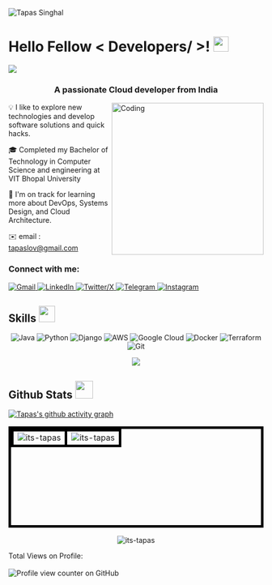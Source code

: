 
![Tapas Singhal](https://github.com/user-attachments/assets/b37f1773-3831-4008-9706-a87c29334bc2)


<h1> Hello Fellow < Developers/ >! <img src = "https://raw.githubusercontent.com/MartinHeinz/MartinHeinz/master/wave.gif" width = 30px> </h1>
<p align='center'>
</p>

<p>
  <a href="https://github.com/DenverCoder1/readme-typing-svg"><img src="https://readme-typing-svg.herokuapp.com?&font=IBM+Plex+Sans&color=abcdef&size=20&lines=Welcome+to+my+GitHub+Profile!;I'm+a+Frontend+Developer;I'm+a+Computer+Science+engineer" /></a>
</p>

<h3 align="center">A passionate Cloud developer from India</h3>

<img align="right" alt="Coding" width="300" src="https://github.com/Adam-pw/Adam-pw/blob/main/animation_500_kxa883sd.gif">
 

💡  I like to explore new technologies and develop software solutions and quick hacks.

🎓  Completed my Bachelor of Technology in Computer Science and engineering at VIT Bhopal University  

🌱  I'm on track for learning more about DevOps, Systems Design, and Cloud Architecture.

 ✉️  email : tapaslov@gmail.com
                                                

<h3 align="left">Connect with me:</h3>

  <a href="tapaslov@gmail.com" target="_blank">
    <img alt="Gmail" src="https://img.shields.io/badge/Gmail-D14836?style=for-the-badge&logo=gmail&logoColor=white">
  </a> 
<a href="https://www.linkedin.com/in/tapas-singhal" target="_blank">
    <img alt="LinkedIn" src="https://img.shields.io/badge/LinkedIn-0077B5?style=for-the-badge&logo=linkedin&logoColor=white">
  </a> 
    <a href="https://x.com/TapasLov" target="_blank">
    <img alt="Twitter/X" src="https://img.shields.io/badge/X-000000?style=for-the-badge&logo=x&logoColor=white">
  </a> 
<a href="https://t.me/tapas_lov" target="_blank">
    <img alt="Telegram" src="https://img.shields.io/badge/Telegram-2CA5E0?style=for-the-badge&logo=telegram&logoColor=white">
  </a> 
<a href="https://www.instagram.com/tapas_lov" target="_blank">
    <img alt="Instagram" src="https://img.shields.io/badge/Instagram-E4405F?style=for-the-badge&logo=instagram&logoColor=white">
  </a> 


  

<h2> Skills <img src = "https://media2.giphy.com/media/QssGEmpkyEOhBCb7e1/giphy.gif?cid=ecf05e47a0n3gi1bfqntqmob8g9aid1oyj2wr3ds3mg700bl&rid=giphy.gif" width = 32px> </h2>
 <p align="center">
   <a>
    <img alt="Java" src="https://img.shields.io/badge/-Java-yellow?style=for-the-badge&logo=Java&logoColor=white">
  </a><a>
    <img alt="Python" src="https://img.shields.io/badge/Python-3776AB?style=for-the-badge&logo=python&logoColor=white">
  </a>      <a>
    <img alt="Django" src="https://img.shields.io/badge/Django-092E20?style=for-the-badge&logo=django&logoColor=green">
  </a>
    <a>
    <img alt="AWS" src="https://img.shields.io/badge/-AWS-white?style=for-the-badge&logo=AWS&logoColor=orange">
  </a>
     <a>
    <img alt="Google Cloud" src="https://img.shields.io/badge/Google_Cloud-4285F4?style=for-the-badge&logo=google-cloud&logoColor=white">
   <a>
  <a>
    <img alt="Docker" src="https://img.shields.io/badge/Docker-2CA5E0?style=for-the-badge&logo=docker&logoColor=white">
  </a>
       <a>
    <img alt="Terraform" src="https://img.shields.io/badge/Terraform-7B42BC?style=for-the-badge&logo=terraform&logoColor=white">
  </a> 
    <img alt="Git" src="https://img.shields.io/badge/-Git-red?style=for-the-badge&logo=git&logoColor=white">
   </a>
  </p>
       
<p align="center">
  <a href="https://skillicons.dev">
    <img src="https://skillicons.dev/icons?i=java,py,django,aws,gcp,docker,terraform,postgres,git,kubernetes" />
  </a>
</p>

<h2> Github Stats  <img src = "https://i.pinimg.com/originals/65/c4/f4/65c4f452571be1261e9c623f7da488ac.gif" width = 35px> </h2>
 
  <a href="https://github.com/its-tapas"></a>
    [![Tapas's github activity graph](https://github-readme-activity-graph.vercel.app/graph?username=its-tapas&bg_color=1a1b27&color=38bdae&line=bf91f3&point=70a5fd&area=true&hide_border=true)](https://github.com/shocker-lov-t/github-readme-activity-graph)

<table align="center" border="1" style="width: 100%; height: 200px; text-align: center; border: 5px solid black; border-collapse: collapse;">
  <tr>
    <td style="vertical-align: middle; border: 5px solid black;">
      <img src="https://github-readme-stats.vercel.app/api/top-langs?username=its-tapas&show_icons=true&locale=en&layout=compact&theme=tokyonight" alt="its-tapas" />
    </td>
    <td style="vertical-align: middle; border: 5px solid black;">
      <img src="https://github-readme-stats.vercel.app/api?username=its-tapas&show_icons=true&locale=en&theme=tokyonight" alt="its-tapas">
    </td>
  </tr>
</table>




<p align="center"><img src="https://github-readme-streak-stats.herokuapp.com/?user=its-tapas&&theme=tokyonight" alt="its-tapas">
  </p>


  Total Views on Profile:<br><br>
  ![Profile view counter on GitHub](https://komarev.com/ghpvc/?username=its-tapas)
